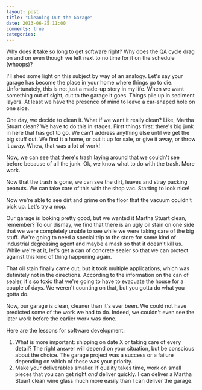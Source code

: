```yaml
---
layout: post
title: "Cleaning Out the Garage"
date: 2013-06-25 11:00
comments: true
categories:
---
```

Why does it take so long to get software right? Why does the QA cycle
drag on and on even though we left next to no time for it on the
schedule (whoops)?

I'll shed some light on this subject by way of an analogy. Let's say
your garage has become the place in your home where things go to die.
Unfortunately, this is not just a made-up story in my life. When we want
something out of sight, out to the garage it goes. Things pile up in
sediment layers. At least we have the presence of mind to leave a
car-shaped hole on one side.

One day, we decide to clean it. What if we want it really clean? Like,
Martha Stuart clean? We have to do this in stages. First things first:
there's big junk in here that has got to go. We can't address anything
else until we get the big stuff out. We find it a home, or put it up for
sale, or give it away, or throw it away. Whew, that was a lot of work!

Now, we can see that there's trash laying around that we couldn't see
before because of all the junk. Ok, we know what to do with the trash.
More work.

Now that the trash is gone, we can see the dirt, leaves and stray
packing peanuts. We can take care of this with the shop vac. Starting to
look nice!

Now we're able to see dirt and grime on the floor that the vacuum
couldn't pick up. Let's try a mop.

Our garage is looking pretty good, but we wanted it Martha Stuart clean,
remember? To our dismay, we find that there is an ugly oil stain on one
side that we were completely unable to see while we were taking care of
the big stuff. We're going to need a special trip to the store for some
kind of industrial degreasing agent and maybe a mask so that it doesn't
kill us. While we're at it, let's get a can of concrete sealer so that
we can protect against this kind of thing happening again.

That oil stain finally came out, but it took multiple applications,
which was definitely not in the directions. According to the information
on the can of sealer, it's so toxic that we're going to have to evacuate
the house for a couple of days. We weren't counting on that, but you
gotta do what you gotta do.

Now, our garage is clean, cleaner than it's ever been. We could not have
predicted some of the work we had to do. Indeed, we couldn't even see
the later work before the earlier work was done.

Here are the lessons for software development:

1. What is more important: shipping on date X or taking care of every
   detail? The right answer will depend on your situation, but be
conscious about the choice. The garage project was a success or a
failure depending on which of these was your priority.
1. Make your deliverables smaller. If quality takes time, work on small
   pieces that you can get right _and_ deliver quickly. I can deliver a
Martha Stuart clean wine glass much more easily than I can deliver the
garage.
